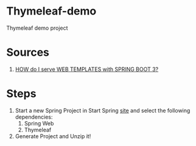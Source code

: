 # Thymeleaf-demo
Thymeleaf demo project


# Sources
1. [HOW do I serve WEB TEMPLATES with SPRING BOOT 3?][thymeleaf from Spring Boot Learning]



# Steps
1. Start a new Spring Project in Start Spring [site][start-spring] and select the following dependencies:
    1. Spring Web
    1. Thymeleaf
1. Generate Project and Unzip it!



[start-spring]: start.spring.io
[thymeleaf from Spring Boot Learning]: https://www.youtube.com/watch?v=oMza2mdzUIA
